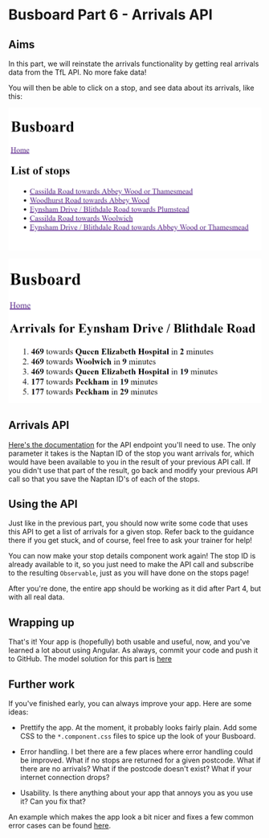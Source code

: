 # Busboard Part 6 - Arrivals API

## Aims

In this part, we will reinstate the arrivals functionality by getting real arrivals data from the TfL API. No more fake data!

You will then be able to click on a stop, and see data about its arrivals, like this:

![Part 6 stops](assets/part6stops.PNG)

![Part 6 arrivals](assets/part6arrivals.PNG)

## Arrivals API

[Here's the documentation](https://api.tfl.gov.uk/swagger/ui/index.html?url=/swagger/docs/v1#!/StopPoint/StopPoint_Arrivals) for the API endpoint you'll need to use. The only parameter it takes is the Naptan ID of the stop you want arrivals for, which would have been available to you in the result of your previous API call. If you didn't use that part of the result, go back and modify your previous API call so that you save the Naptan ID's of each of the stops.

## Using the API

Just like in the previous part, you should now write some code that uses this API to get a list of arrivals for a given stop. Refer back to the guidance there if you get stuck, and of course, feel free to ask your trainer for help!

You can now make your stop details component work again! The stop ID is already available to it, so you just need to make the API call and subscribe to the resulting `Observable`, just as you will have done on the stops page!

After you're done, the entire app should be working as it did after Part 4, but with all real data.

## Wrapping up

That's it! Your app is (hopefully) both usable and useful, now, and you've learned a lot about using Angular. As always, commit your code and push it to GitHub. The model solution for this part is [here](https://github.com/scl-softwire/angular-training/tree/part7/busboard)

## Further work

If you've finished early, you can always improve your app. Here are some ideas:

  - Prettify the app. At the moment, it probably looks fairly plain. Add some CSS to the `*.component.css` files to spice up the look of your Busboard.

  - Error handling. I bet there are a few places where error handling could be improved. What if no stops are returned for a given postcode. What if there are no arrivals? What if the postcode doesn't exist? What if your internet connection drops?

  - Usability. Is there anything about your app that annoys you as you use it? Can you fix that?

An example which makes the app look a bit nicer and fixes a few common error cases can be found [here](https://github.com/scl-softwire/angular-training/tree/prettify/busboard).